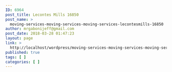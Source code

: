 ```yaml
---
ID: 6964
post_title: Lecontes Mills 16850
post_name: >
  moving-services-moving-services-moving-services-lecontesmills-16850
author: mrgabonijeff@gmail.com
post_date: 2018-03-28 01:47:23
layout: page
link: >
  http://localhost/wordpress/moving-services-moving-services-moving-services-lecontesmills-16850/
published: true
tags: [ ]
categories: [ ]
---
```

